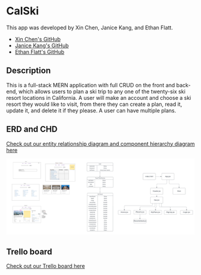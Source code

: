# CalSki

This app was developed by Xin Chen, Janice Kang, and Ethan Flatt.

- [Xin Chen's GitHub](https://github.com/chrischen96)
- [Janice Kang's GitHub](https://github.com/jyekang)
- [Ethan Flatt's GitHub](https://github.com/EthanFlatt)

## Description

This is a full-stack MERN application with full CRUD on the front and back-end, which allows users to plan a ski trip to any one of the twenty-six ski resort locations in California. A user will make an account and choose a ski resort they would like to visit, from there they can create a plan, read it, update it, and delete it if they please. A user can have multiple plans.

## ERD and CHD

[Check out our entity relationship diagram and component hierarchy diagram here](https://lucid.app/lucidchart/163a26ae-fc9d-450a-8723-3ab8b969b676/edit?viewport_loc=-507%2C-538%2C4664%2C2152%2C0_0&invitationId=inv_056889d0-d422-4afc-b6fc-23cc3f259c16)

![test](/calski.png)

## Trello board 

[Check out our Trello board here](https://trello.com/b/oQpc3S6x/travel-planner)
